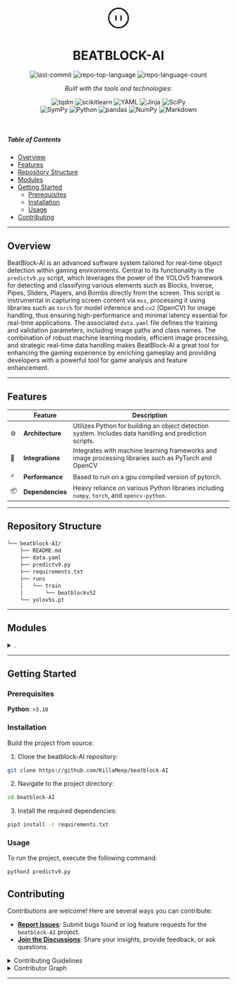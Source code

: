 
<p align="center">
  <img src="beatblock.png" width="10%" alt="BEATBLOCK-AI-logo">
</p>
<p align="center">
    <h1 align="center">BEATBLOCK-AI</h1>
</p>
<p align="center">
	<img src="https://img.shields.io/github/last-commit/KillaMeep/beatblock-AI?style=flat&logo=git&logoColor=white&color=0080ff" alt="last-commit">
	<img src="https://img.shields.io/github/languages/top/KillaMeep/beatblock-AI?style=flat&color=0080ff" alt="repo-top-language">
	<img src="https://img.shields.io/github/languages/count/KillaMeep/beatblock-AI?style=flat&color=0080ff" alt="repo-language-count">
</p>
<p align="center">
		<em>Built with the tools and technologies:</em>
</p>
<p align="center">
	<img src="https://img.shields.io/badge/tqdm-FFC107.svg?style=flat&logo=tqdm&logoColor=black" alt="tqdm">
	<img src="https://img.shields.io/badge/scikitlearn-F7931E.svg?style=flat&logo=scikit-learn&logoColor=white" alt="scikitlearn">
	<img src="https://img.shields.io/badge/YAML-CB171E.svg?style=flat&logo=YAML&logoColor=white" alt="YAML">
	<img src="https://img.shields.io/badge/Jinja-B41717.svg?style=flat&logo=Jinja&logoColor=white" alt="Jinja">
	<img src="https://img.shields.io/badge/SciPy-8CAAE6.svg?style=flat&logo=SciPy&logoColor=white" alt="SciPy">
	<br>
	<img src="https://img.shields.io/badge/SymPy-3B5526.svg?style=flat&logo=SymPy&logoColor=white" alt="SymPy">
	<img src="https://img.shields.io/badge/Python-3776AB.svg?style=flat&logo=Python&logoColor=white" alt="Python">
	<img src="https://img.shields.io/badge/pandas-150458.svg?style=flat&logo=pandas&logoColor=white" alt="pandas">
	<img src="https://img.shields.io/badge/NumPy-013243.svg?style=flat&logo=NumPy&logoColor=white" alt="NumPy">
	<img src="https://img.shields.io/badge/Markdown-000000.svg?style=flat&logo=Markdown&logoColor=white" alt="Markdown">
</p>

<br>

#####  Table of Contents

- [ Overview](#-overview)
- [ Features](#-features)
- [ Repository Structure](#-repository-structure)
- [ Modules](#-modules)
- [ Getting Started](#-getting-started)
    - [ Prerequisites](#-prerequisites)
    - [ Installation](#-installation)
    - [ Usage](#-usage)
- [ Contributing](#-contributing)

---

##  Overview

BeatBlock-AI is an advanced software system tailored for real-time object detection within gaming environments. Central to its functionality is the `predictv9.py` script, which leverages the power of the YOLOv5 framework for detecting and classifying various elements such as Blocks, Inverse, Pipes, Sliders, Players, and Bombs directly from the screen. This script is instrumental in capturing screen content via `mss`, processing it using libraries such as `torch` for model inference and `cv2` (OpenCV) for image handling, thus ensuring high-performance and minimal latency essential for real-time applications. The associated `data.yaml` file defines the training and validation parameters, including image paths and class names. The combination of robust machine learning models, efficient image processing, and strategic real-time data handling makes BeatBlock-AI a great tool for enhancing the gaming experience by enriching gameplay and providing developers with a powerful tool for game analysis and feature enhancement.

---

##  Features

|    | Feature            | Description                                                                                      |
|----|--------------------|--------------------------------------------------------------------------------------------------|
| ⚙️  | **Architecture**   | Utilizes Python for building an object detection system. Includes data handling and prediction scripts.  |
| 🔌 | **Integrations**   | Integrates with machine learning frameworks and image processing libraries such as PyTorch and OpenCV  |
| ⚡️ | **Performance**    | Based to run on a gpu compiled version of pytorch. |
| 📦 | **Dependencies**   | Heavy reliance on various Python libraries including `numpy`, `torch`, and `opencv-python`.  |

---
##  Repository Structure
```
└── beatblock-AI/
    ├── README.md
    ├── data.yaml
    ├── predictv9.py
    ├── requirements.txt
    ├── runs
    │   └── train
    │       └── beatblockv52
    └── yolov5s.pt
```

---

##  Modules

<details closed><summary>.</summary>

| File | Summary |
| --- | --- |
| [data.yaml](https://github.com/KillaMeep/beatblock-AI/blob/main/data.yaml) | Defines the training and validation image paths, sets the number of classes to six, and lists specific class names related to objects in BeatBlock AIs target detection system, ensuring the model trains on and recognizes these distinct categories. |
| [predictv9.py](https://github.com/KillaMeep/beatblock-AI/blob/main/predictv9.py) | The `predictv9.py` file is a crucial component of the `beatblock-AI` repository, serving primarily as the prediction and detection module for various game elements within a real-time environment. Utilizing models trained in the repositorys YOLOv5 framework (`yolov5s.pt`), this script is responsible for capturing screen content, processing it to detect objects, and classifying them into predefined categories such as Block, Inverse, Pipe, Slider, Player, and Bomb. The identified objects are visually annotated with distinct colors for easy recognition.Moreover, the inclusion of comprehensive dependencies such as `torch`, `cv2` (OpenCV), `numpy`, and others suggests that the script is intensively utilizing computer vision techniques, machine learning inference, and possibly real-time interaction via the game's window managed by modules like `pygetwindow` and `ctypes`. The usage of `mss` for screen capture indicates the need for high-performance operations, likely to ensure minimal latency in real-time scenarios.The script also sets up a logging framework to facilitate debugging and monitoring of the detection process, thereby aiding in maintaining robust operational visibility during execution. This setup points to a larger architecture focused on real-time AI inference, where rapid processing and accurate detection are critical for effective functioning. Overall, `predictv9.py` is fundamental in bridging the game environment with AI-driven interactions, making it a centerpiece of this AI-integrated gaming framework. |
| [yolov5s.pt](https://github.com/KillaMeep/beatblock-AI/blob/main/yolov5s.pt) | Stores the pre-trained YOLOv5s model, integral for initializing the network with learned features for enhanced object detection capabilities in the BeatBlock AI system, facilitating improved predictability and performance in visual recognition tasks related to the projects scope. |
| [requirements.txt](https://github.com/KillaMeep/beatblock-AI/blob/main/requirements.txt) | The file `requirements.txt` within the `beatblock-AI` repository serves as a crucial component in defining the environment setup necessary for running the software successfully. It lists specific versions of Python packages that the application depends on, ensuring consistency and compatibility across different development and production environments. This file supports the main functionality of the repository, which likely involves AI or machine learning, given the inclusion of a model file (`yolov5s.pt`) and a Python script (`predictv9.py`) designed for predictions.The dependencies specified, such as `boto3` and `botocore`, suggest interactions with AWS services, potentially for managing storage or computation resources. Libraries like `absl-py` and `cloudpickle` indicate usage in a possibly complex data handling and computational context, which aligns with typical requirements for machine learning applications. The presence of `certifi` and `chardet` highlights an emphasis on secure and reliable data exchanges, which is essential for applications dealing with data over networks.Overall, this file ensures that all necessary Python libraries are installed and maintained at correct versions to prevent conflicts and issues during the execution of the AI functionalities provided by the repository. This aligns with the broader architectural role of facilitating machine learning predictions, likely on image data, given the specific mention of a YOLO model (`yolov5s.pt`). |
| [hyp.yaml](https://github.com/KillaMeep/beatblock-AI/blob/main/runs/train/beatblockv52/hyp.yaml) | Defines hyperparameters for training models in the Beatblock-AI project, setting values such as learning rates, momentum, and augmentation specifics crucial for optimizing the performance of the machine learning models utilized for image recognition and analysis. |
| [opt.yaml](https://github.com/KillaMeep/beatblock-AI/blob/main/runs/train/beatblockv52/opt.yaml) | Defines configuration for a YOLOv5-based object detection setup in the `beatblock-AI` project, including paths to model weights, dataset, hyperparameters, and training details like learning rates, epochs, and batch sizes to optimize detection performance on a specified GPU environment. |
| [best.pt](https://github.com/KillaMeep/beatblock-AI/blob/main/runs/train/beatblockv52/weights/best.pt) | Houses the trained model weights optimized during the training phase, pivotal for the Beatblock-AIs capability to accurately predict or classify data, directly influencing the performance and accuracy of the predictions generated by predictv9.py in real-world applications. |
| [last.pt](https://github.com/KillaMeep/beatblock-AI/blob/main/runs/train/beatblockv52/weights/last.pt) | Stores the final trained model weights for the Beatblock-AI project, essential for deploying the AIs capabilities in real-world applications. These weights represent the culmination of training processes, optimizing the performance of image recognition tasks specified in the projects architecture. |

</details>

---

##  Getting Started

###  Prerequisites

**Python**: `>3.10`

###  Installation

Build the project from source:

1. Clone the beatblock-AI repository:
```sh
git clone https://github.com/KillaMeep/beatblock-AI
```

2. Navigate to the project directory:
```sh
cd beatblock-AI
```

3. Install the required dependencies:
```sh
pip3 install -r requirements.txt
```

###  Usage

To run the project, execute the following command:

```sh
python3 predictv9.py
```







##  Contributing

Contributions are welcome! Here are several ways you can contribute:

- **[Report Issues](https://github.com/KillaMeep/beatblock-AI/issues)**: Submit bugs found or log feature requests for the `beatblock-AI` project.
- **[Join the Discussions](https://github.com/KillaMeep/beatblock-AI/discussions)**: Share your insights, provide feedback, or ask questions.

<details closed>
<summary>Contributing Guidelines</summary>

1. **Fork the Repository**: Start by forking the project repository to your github account.
2. **Clone Locally**: Clone the forked repository to your local machine using a git client.
   ```sh
   git clone https://github.com/KillaMeep/beatblock-AI
   ```
3. **Create a New Branch**: Always work on a new branch, giving it a descriptive name.
   ```sh
   git checkout -b new-feature-x
   ```
4. **Make Your Changes**: Develop and test your changes locally.
5. **Commit Your Changes**: Commit with a clear message describing your updates.
   ```sh
   git commit -m 'Implemented new feature x.'
   ```
6. **Push to github**: Push the changes to your forked repository.
   ```sh
   git push origin new-feature-x
   ```
7. **Submit a Pull Request**: Create a PR against the original project repository. Clearly describe the changes and their motivations.
8. **Review**: Once your PR is reviewed and approved, it will be merged into the main branch. Congratulations on your contribution!
</details>

<details closed>
<summary>Contributor Graph</summary>
<br>
<p align="left">
   <a href="https://github.com{/KillaMeep/beatblock-AI/}graphs/contributors">
      <img src="https://contrib.rocks/image?repo=KillaMeep/beatblock-AI">
   </a>
</p>
</details>

---

